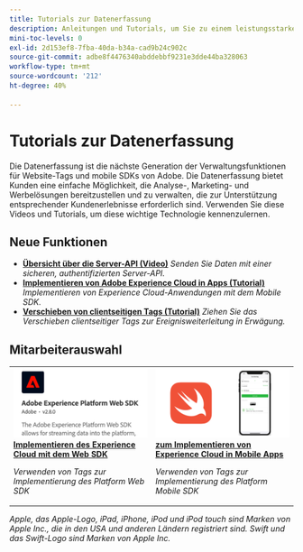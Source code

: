 ```yaml
---
title: Tutorials zur Datenerfassung
description: Anleitungen und Tutorials, um Sie zu einem leistungsstarken Benutzer der Datenerfassung zu machen
mini-toc-levels: 0
exl-id: 2d153ef8-7fba-40da-b34a-cad9b24c902c
source-git-commit: adbe8f4476340abddebbf9231e3dde44ba328063
workflow-type: tm+mt
source-wordcount: '212'
ht-degree: 40%

---
```


# Tutorials zur Datenerfassung

Die Datenerfassung ist die nächste Generation der Verwaltungsfunktionen für Website-Tags und mobile SDKs von Adobe. Die Datenerfassung bietet Kunden eine einfache Möglichkeit, die Analyse-, Marketing- und Werbelösungen bereitzustellen und zu verwalten, die zur Unterstützung entsprechender Kundenerlebnisse erforderlich sind. Verwenden Sie diese Videos und Tutorials, um diese wichtige Technologie kennenzulernen.

<div id="whats-new-section">

## Neue Funktionen

* **[Übersicht über die Server-API (Video)](server-api/overview.md)**
  *Senden Sie Daten mit einer sicheren, authentifizierten Server-API.*
* **[Implementieren von Adobe Experience Cloud in Apps (Tutorial)](https://experienceleague.adobe.com/docs/platform-learn/implement-mobile-sdk/overview.html?lang=de)**
  *Implementieren von Experience Cloud-Anwendungen mit dem Mobile SDK.*
* **[Verschieben von clientseitigen Tags (Tutorial)](event-forwarding/consider-moving-tags.md)**
  *Ziehen Sie das Verschieben clientseitiger Tags zur Ereignisweiterleitung in Erwägung.*

</div>

<div id="recs-overview-body-1"></div>
<div id="recs-overview-body-2"></div>
<div id="recs-overview-body-3"></div>
<div id="recs-overview-body-4"></div>
<div id="recs-overview-body-5"></div>
<div id="recs-overview-body-6"></div>

<div id="staff-picks-section">

## Mitarbeiterauswahl

<table>
<tr>
  <td>
    <a href="https://experienceleague.adobe.com/docs/platform-learn/implement-web-sdk/overview.html?lang=de" target="_blank">
      <img alt="Implementieren von Adobe Experience Cloud mit dem Web SDK" src="assets/thumb_websdk.png" />
    </a>
    <div>
      <a href="https://experienceleague.adobe.com/docs/platform-learn/implement-web-sdk/overview.html?lang=de" target="_blank">
    <strong>Implementieren des Experience Cloud mit dem Web SDK</strong>
    </a>
    </div>
    <p>
    <em>Verwenden von Tags zur Implementierung des Platform Web SDK</em>
    <p>
  </td>
  <td>
    <a href="https://experienceleague.adobe.com/docs/platform-learn/implement-mobile-sdk/overview.html?lang=de" target="_blank">
      <img alt="Implementieren in Apps" src="assets/thumb_swift.png" />
    </a>
    <div>
      <a href="https://experienceleague.adobe.com/docs/platform-learn/implement-mobile-sdk/overview.html?lang=de" target="_blank"><strong> zum Implementieren von Experience Cloud in Mobile Apps</strong></a>
    </div>
    <p>
    <em>Verwenden von Tags zur Implementierung des Platform Mobile SDK</em>
    <p>
  </td>
</tr>
</table>

</div>

*Apple, das Apple-Logo, iPad, iPhone, iPod und iPod touch sind Marken von Apple Inc., die in den USA und anderen Ländern registriert sind. Swift und das Swift-Logo sind Marken von Apple Inc.*
